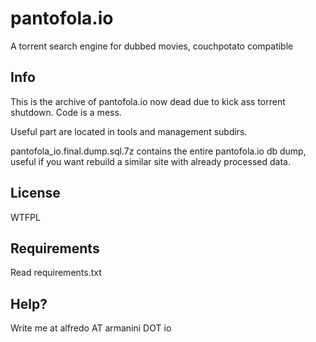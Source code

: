 pantofola.io
============

A torrent search engine for dubbed movies, couchpotato compatible

## Info

This is the archive of pantofola.io now dead due to kick ass torrent shutdown. Code is a mess.

Useful part are located in tools and management subdirs.

pantofola_io.final.dump.sql.7z contains the entire pantofola.io db dump, useful if you want rebuild a similar site with already processed data.

## License

WTFPL

## Requirements

Read requirements.txt

## Help?

Write me at alfredo AT armanini  DOT io


